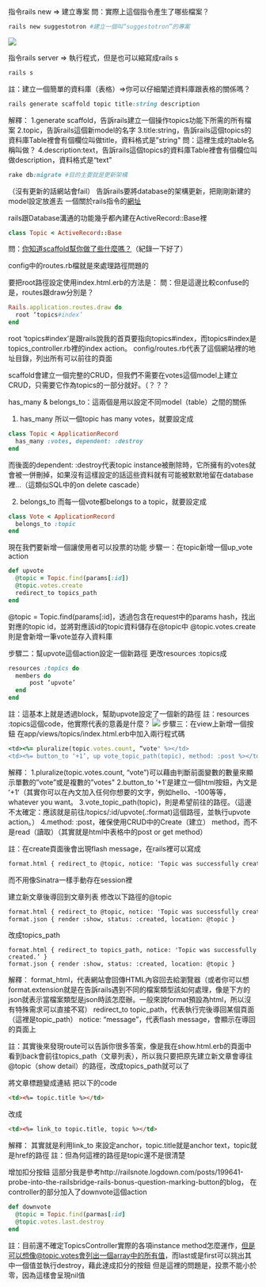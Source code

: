 指令rails new => 建立專案
問：實際上這個指令產生了哪些檔案？

```ruby
rails new suggestotron #建立一個叫“suggestotron”的專案
```
![](http://www.createyourownlives.com/wp-content/uploads/屏幕截图-2017-02-21-12.10.40.png)

指令rails server => 執行程式，但是也可以縮寫成rails s

```ruby
rails s
```

註：建立一個簡單的資料庫（表格）=>你可以仔細闡述資料庫跟表格的關係嗎？

```ruby
rails generate scaffold topic title:string description
```

解釋：
1.generate scaffold，告訴rails建立一個操作topics功能下所需的所有檔案
2.topic，告訴rails這個新model的名字
3.title:string，告訴rails這個topics的資料庫Table裡會有個欄位叫做title，資料格式是”string"
問：這裡生成的table名稱叫做？
4.description:text，告訴rails這個topics的資料庫Table裡會有個欄位叫做description，資料格式是“text”

```ruby
rake db:migrate #目的主要就是更新架構
```
（沒有更新的話網站會fail）
告訴rails要將database的架構更新，把剛剛新建的model設定放進去
一個關於rails指令的[網址](http://stackoverflow.com/questions/10301794/difference-between-rake-dbmigrate-dbreset-and-dbschemaload)


rails跟Database溝通的功能幾乎都內建在ActiveRecord::Base裡
```ruby
class Topic < ActiveRecord::Base
```

問：[你知道scaffold幫你做了些什麼嗎？](http://zh-tw.railsbridge.org/intro-to-rails/%E4%BD%BF%E7%94%A8%E9%B7%B9%E6%9E%B6%E4%BE%86%E5%AE%8C%E6%88%90_CRUD_%E5%8A%9F%E8%83%BD)（紀錄一下好了）


config中的routes.rb檔就是來處理路徑問題的

要把root路徑設定使用index.html.erb的方法是：
問：但是這邊比較confuse的是，routes跟draw分別是？
```ruby
Rails.application.routes.draw do
  root ‘topics#index’
end
```

root ‘topics#index’是跟rails說我的首頁要指向topics#index，而topics#index是topics_controller.rb裡的index action。
config/routes.rb代表了這個網站裡的地址目錄，列出所有可以前往的頁面

scaffold會建立一個完整的CRUD，但我們不需要在votes這個model上建立CRUD，只需要它作為topics的一部分就好。（？？？

has_many & belongs_to：這兩個是用以設定不同model（table）之間的關係
1. has_many 所以一個topic has many votes，就要設定成
```ruby
class Topic < ApplicationRecord
  has_many :votes, dependent: :destroy 
end
```
而後面的dependent: :destroy代表topic instance被刪除時，它所擁有的votes就會被一併刪掉，如果沒有這樣設定的話這些資料就有可能被默默地留在database裡...（這類似SQL中的on delete cascade）

2. belongs_to 而每一個vote都belongs to a topic，就要設定成
```ruby
class Vote < ApplicationRecord
  belongs_to :topic
end
```


現在我們要新增一個讓使用者可以投票的功能
步驟一：在topic新增一個up_vote action
```ruby
def upvote
  @topic = Topic.find(params[:id])
  @topic.votes.create
  redirect_to topics_path
end
```
@topic = Topic.find(params[:id]，透過包含在request中的params hash，找出對應的topic id，並將對應該id的topic資料儲存在@topic中
@topic.votes.create 則是會新增一筆vote並存入資料庫

步驟二：幫upvote這個action設定一個新路徑
更改resources :topics成
```ruby
resources :topics do
  members do
      post ‘upvote’
  end
end
```
註：這基本上就是透過block，幫助upvote設定了一個新的路徑
註：resources :topics這個code，他實際代表的意義是什麼？
![](http://www.createyourownlives.com/wp-content/uploads/屏幕截图-2017-02-21-16.02.51.png)
步驟三：在view上新增一個按鈕
在app/views/topics/index.html.erb中加入兩行程式碼
```ruby
<td><%= pluralize(topic.votes.count, “vote" %></td>
<td><%= button_to ‘+1’, up vote_topic_path(topic), method: :post %></td>
```
解釋：
1.pluralize(topic.votes.count, “vote”)可以藉由判斷前面變數的數量來顯示單數的”vote”或是複數的”votes"
2.button_to ‘+1'是建立一個html按鈕，內文是ʻ+1ʻ（其實你可以在內文加入任何你想要的文字，例如hello、-100等等，whatever you want。
3.vote_topic_path(topic)，則是希望前往的路徑。（這邊不太確定：應該就是前往/topics/:id/upvote(.:format)這個路徑，並執行upvote action。）
4.method: :post，確保使用CRUD中的Create（建立） method，而不是read（讀取）（其實就是html中表格中的post or get method）

註：在create頁面後會出現flash message，在rails裡可以寫成
```html
format.html { redirect_to @topic, notice: 'Topic was successfully created.' }
```
而不用像Sinatra一樣手動存在session裡


建立新文章後導回到文章列表
修改以下路徑的@topic
```html
format.html { redirect_to @topic, notice: 'Topic was successfully created.' } 
format.json { render :show, status: :created, location: @topic }
```
改成topics_path
```erb
format.html { redirect_to topics_path, notice: 'Topic was successfully created.’ }
format.json { render :show, status: :created, location: @topic }
```
解釋：
format_html，代表網站會回傳HTML內容回去給瀏覽器（或者你可以想format.extension就是在告訴rails遇到不同的檔案類型該如何處理，像是下方的json就表示當檔案類型是json時該怎麼辦。一般來說format預設為html，所以沒有特殊需求可以直接不寫）
redirect_to topic_path，代表執行完後導回某個頁面（這裡是topic_path）
notice: “message”，代表flash message，會顯示在導回的頁面上

註：其實後來發現route可以告訴你很多答案，像是我在show.html.erb的頁面中看到back會前往topics_path（文章列表），所以我只要把原先建立新文章會導往@topic（show detail）的路徑，改成topics_path就可以了

將文章標題變成連結
把以下的code
```html
<td><%= topic.title %></td>
```
改成
```html
<td><%= link_to topic.title, topic %></td>
```
解釋：
其實就是利用link_to 來設定anchor，topic.title就是anchor text，topic就是href的路徑
註：但為何這裡的路徑是topic還不是很清楚


增加扣分按鈕
這部分我是參考http://railsnote.logdown.com/posts/199641-probe-into-the-railsbridge-rails-bonus-question-marking-button的blog，
在controller的部分加入了downvote這個action
```ruby
def downvote
  @topic = Topic.find(parmas[:id]
  @topic.votes.last.destroy
end
```
註：目前還不確定TopicsController實際的各項instance method怎麼運作，但是可以想像@topic.votes會列出一個array中的所有值，而last或是first可以挑出其中一個值並執行destroy，藉此達成扣分的按鈕
但是這裡的問題是，投票不能小於零，因為這樣會呈現nil值
